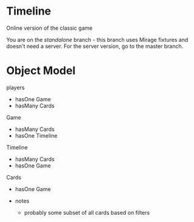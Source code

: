 # Timeline

Online version of the classic game

You are on the *standalone* branch - this branch uses Mirage fixtures and doesn't need a server.
For the server version, go to the master branch.

# Object Model

players
- hasOne Game
- hasMany Cards

Game
- hasMany Cards
- hasOne Timeline

Timeline
- hasMany Cards
- hasOne Game

Cards
- hasOne Game

- notes
  - probably some subset of all cards based on filters
  
  
